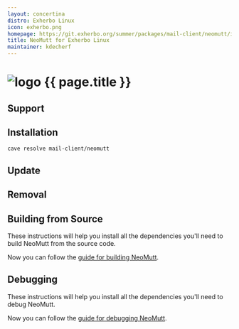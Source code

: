 ```yaml
---
layout: concertina
distro: Exherbo Linux
icon: exherbo.png
homepage: https://git.exherbo.org/summer/packages/mail-client/neomutt/index.html
title: NeoMutt for Exherbo Linux
maintainer: kdecherf
---
```


# ![logo](/images/distros/{{page.icon}}) {{ page.title }}

## Support <a class="offset" id="support"></a>

## Installation <a class="offset" id="install"></a>

```
cave resolve mail-client/neomutt
```

## Update <a class="offset" id="update"></a>

## Removal <a class="offset" id="remove"></a>

## Building from Source <a class="offset" id="build"></a>

These instructions will help you install all the dependencies you'll need to
build NeoMutt from the source code.

Now you can follow the [guide for building NeoMutt](/dev/build).

## Debugging <a class="offset" id="debug"></a>

These instructions will help you install all the dependencies you'll need to
debug NeoMutt.

Now you can follow the [guide for debugging NeoMutt](/dev/debug).

